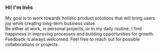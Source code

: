 <h3>Hi! I'm Inês</h3>
My goal is to work towards holistic product solutions that will bring users joy while creating long-term business value.<br>
Be either at work, in personal projects, or in my daily routine, I find happiness in improving processes and building opportunities for growth. 
Feedback is always welcomed. Feel free to reach out for possible collaborations or projects.

  
